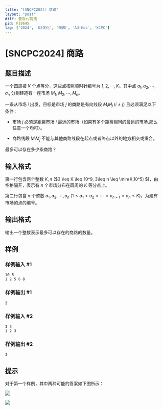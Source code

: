 ```yaml
---
title: "[SNCPC2024] 商路"
layout: "post"
diff: 普及+/提高
pid: P10695
tag: ['2024', 'O2优化', '陕西', 'Ad-hoc', 'XCPC']
---
```

# [SNCPC2024] 商路
## 题目描述

一个圆周被 $K$ 个点等分，这些点按照顺时针编号为 $1, 2, \cdots, K$。其中点 $a_1, a_2, \cdots, a_n$ 分别建造有一座市场 $M_1, M_2, \cdots, M_n$。

一条从市场 $i$ 出发，目标是市场 $j$ 的商路是有向线段 $M_i M_j$ ($i \neq j$) 且必须满足以下条件：

- 市场 $j$ 必须是距离市场 $i$ 最远的市场（如果有多个距离相同的最远的市场,那么任意一个均可）。
    
- 商路线段 $M_i M_j$ 不能与其他商路线段在起点或者终点以外的地方相交或重合。

最多可以存在多少条商路？
## 输入格式

第一行包含两个整数 $K, n$ ($3 \leq K \leq 10^9, 3\leq n \leq \min(K,10^5) $)，由空格隔开，表示有 $n$ 个市场分布在圆周的 $K$ 等分点上。

第二行包含 $n$ 个整数 $a_1, a_2, \cdots, a_n$ ($1\leq a_1 < a_2 < \cdots < a_{n-1} < a_n \leq K$)，为建有市场的点的编号。
## 输出格式

输出一个整数表示最多可以存在的商路的数量。

## 样例

### 样例输入 #1
```
10 5
1 2 5 6 8

```
### 样例输出 #1
```
2

```
### 样例输入 #2
```
3 3
1 2 3

```
### 样例输出 #2
```
3

```
## 提示



对于第一个样例，其中两种可能的答案如下图所示：

![](https://cdn.luogu.com.cn/upload/image_hosting/ql7evd73.png)

![](https://cdn.luogu.com.cn/upload/image_hosting/ya5u7z3o.png)
